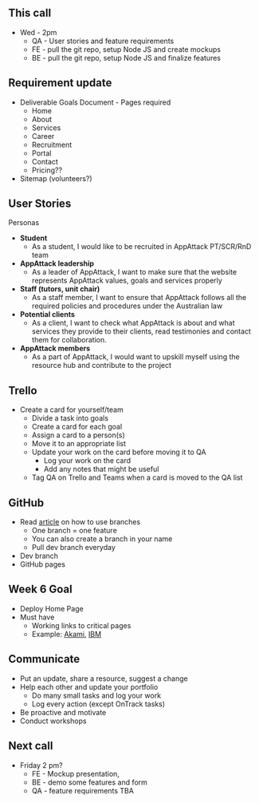 ## This call
- Wed - 2pm
	- QA - User stories and feature requirements
	- FE - pull the git repo, setup Node JS and create mockups
	- BE - pull the git repo, setup Node JS and finalize features

## Requirement update
- Deliverable Goals Document - Pages required
	- Home
	- About
	- Services
	- Career
	- Recruitment
	- Portal
	- Contact
	- Pricing??
- Sitemap (volunteers?)

## User Stories
Personas
- **Student**
    - As a student, I would like to be recruited in AppAttack PT/SCR/RnD team
- **AppAttack leadership**
    - As a leader of AppAttack, I want to make sure that the website represents AppAttack values, goals and services properly
- **Staff (tutors, unit chair)**
    - As a staff member, I want to ensure that AppAttack follows all the required policies and procedures under the Australian law
- **Potential clients**
    - As a client, I want to check what AppAttack is about and what services they provide to their clients, read testimonies and contact them for collaboration.
- **AppAttack members**
    - As a part of AppAttack, I would want to upskill myself using the resource hub and contribute to the project

## Trello 
- Create a card for yourself/team
	- Divide a task into goals
	- Create a card for each goal
	- Assign a card to a person(s)
	- Move it to an appropriate list
	- Update your work on the card before moving it to QA
		- Log your work on the card
		- Add any notes that might be useful
	- Tag QA on Trello and Teams when a card is moved to the QA list

## GitHub
- Read [article](https://medium.com/@jonathanmines/the-ultimate-github-collaboration-guide-df816e98fb67) on how to use branches
	- One branch = one feature
	- You can also create  a branch in your name
	- Pull dev branch everyday
- Dev branch
- GitHub pages

## Week 6 Goal
- Deploy Home Page 
- Must have
	- Working links to critical pages
	- Example: [Akami](https://www.akamai.com/solutions/security/app-and-api-security), [IBM](https://www.ibm.com/security)

## Communicate
- Put an update, share a resource, suggest a change
- Help each other and update your portfolio 
	- Do many small tasks and log your work
	- Log every action (except OnTrack tasks)
- Be proactive and motivate
- Conduct workshops

## Next call
- Friday 2 pm?
	- FE - Mockup presentation, 
	- BE - demo some features and form
	- QA - feature requirements TBA